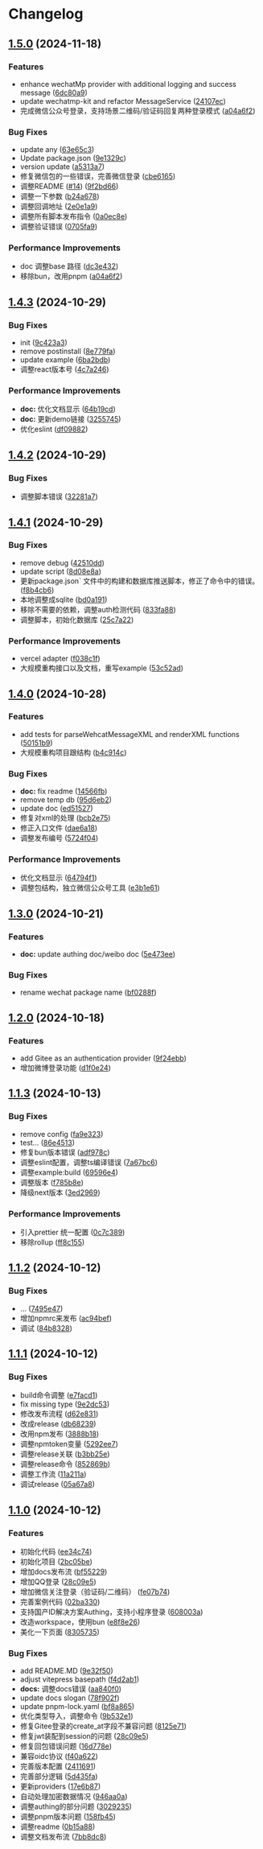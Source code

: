 # Changelog

## [1.5.0](https://github.com/liuhuapiaoyuan/next-auth-oauth/compare/v1.4.3...v1.5.0) (2024-11-18)


### Features

* enhance wechatMp provider with additional logging and success message ([6dc80a9](https://github.com/liuhuapiaoyuan/next-auth-oauth/commit/6dc80a9314104779801f037449f1ddf3f09defba))
* update wechatmp-kit and refactor MessageService ([24107ec](https://github.com/liuhuapiaoyuan/next-auth-oauth/commit/24107eca61077a2f17f702a0df963ef6d5bf937b))
* 完成微信公众号登录，支持场景二维码/验证码回复两种登录模式 ([a04a6f2](https://github.com/liuhuapiaoyuan/next-auth-oauth/commit/a04a6f25012a0f8c000a607ef397f9ba152d873d))


### Bug Fixes

* update any ([63e65c3](https://github.com/liuhuapiaoyuan/next-auth-oauth/commit/63e65c3cc11d8afe99aabb9b6e0d72a206342dac))
* Update package.json ([9e1329c](https://github.com/liuhuapiaoyuan/next-auth-oauth/commit/9e1329cb47f5485e0a78a387181b58b20590908f))
* version update ([a5313a7](https://github.com/liuhuapiaoyuan/next-auth-oauth/commit/a5313a7eea5eae726893d01515ee107bc1dc15a9))
* 修复微信包的一些错误，完善微信登录 ([cbe6165](https://github.com/liuhuapiaoyuan/next-auth-oauth/commit/cbe61654a11e981c449acbf8ba34ca447a8f2872))
* 调整README ([#14](https://github.com/liuhuapiaoyuan/next-auth-oauth/issues/14)) ([9f2bd66](https://github.com/liuhuapiaoyuan/next-auth-oauth/commit/9f2bd6632455fa49c4f50c6c6378d52550193fd8))
* 调整一下参数 ([b24a678](https://github.com/liuhuapiaoyuan/next-auth-oauth/commit/b24a678a7bba4988bb20f9ceb427a5b0be7331ab))
* 调整回调地址 ([2e0e1a9](https://github.com/liuhuapiaoyuan/next-auth-oauth/commit/2e0e1a9cbddb8492c572477bdbe0b2d035a5d212))
* 调整所有脚本发布指令 ([0a0ec8e](https://github.com/liuhuapiaoyuan/next-auth-oauth/commit/0a0ec8eeeec18db981dcd649623ba685a4173c70))
* 调整验证错误 ([0705fa9](https://github.com/liuhuapiaoyuan/next-auth-oauth/commit/0705fa90be895bdbae2f80ea722c8a5005ef5524))


### Performance Improvements

* doc 调整base 路径 ([dc3e432](https://github.com/liuhuapiaoyuan/next-auth-oauth/commit/dc3e4328ed41f2e143413903ee35a45e840b6f7e))
* 移除bun，改用pnpm ([a04a6f2](https://github.com/liuhuapiaoyuan/next-auth-oauth/commit/a04a6f25012a0f8c000a607ef397f9ba152d873d))

## [1.4.3](https://github.com/liuhuapiaoyuan/next-auth-oauth/compare/v1.4.2...v1.4.3) (2024-10-29)


### Bug Fixes

* init ([9c423a3](https://github.com/liuhuapiaoyuan/next-auth-oauth/commit/9c423a3e239724174018f562c99e3e753eb03933))
* remove postinstall ([8e779fa](https://github.com/liuhuapiaoyuan/next-auth-oauth/commit/8e779fac16b93daa78ee41e2cde88db00fc86420))
* update example ([6ba2bdb](https://github.com/liuhuapiaoyuan/next-auth-oauth/commit/6ba2bdb788783b0c8334c81f2ca3066c74c8057f))
* 调整react版本号 ([4c7a246](https://github.com/liuhuapiaoyuan/next-auth-oauth/commit/4c7a2463b56cc5a1c9ba2fe6a0f8161c8a7056c1))


### Performance Improvements

* **doc:** 优化文档显示 ([64b19cd](https://github.com/liuhuapiaoyuan/next-auth-oauth/commit/64b19cd3d774c6a7d70e3ae38a47b9a358d2a063))
* **doc:** 更新demo链接 ([3255745](https://github.com/liuhuapiaoyuan/next-auth-oauth/commit/32557450544588768e7637585cce3232023215e1))
* 优化eslint ([df09882](https://github.com/liuhuapiaoyuan/next-auth-oauth/commit/df098823b88e1a444e4ea0e4061fc7bb48eb04b1))

## [1.4.2](https://github.com/liuhuapiaoyuan/next-auth-oauth/compare/v1.4.1...v1.4.2) (2024-10-29)


### Bug Fixes

* 调整脚本错误 ([32281a7](https://github.com/liuhuapiaoyuan/next-auth-oauth/commit/32281a7414d527e30f7e13b8b5af3c50c50e4c4e))

## [1.4.1](https://github.com/liuhuapiaoyuan/next-auth-oauth/compare/v1.4.0...v1.4.1) (2024-10-29)


### Bug Fixes

* remove debug ([42510dd](https://github.com/liuhuapiaoyuan/next-auth-oauth/commit/42510ddea98d50efed1ba06bcc54ad79cee662a4))
* update script ([8d08e8a](https://github.com/liuhuapiaoyuan/next-auth-oauth/commit/8d08e8ab4f69edf3add0a3a04662cd40f57b93a9))
* 更新package.json` 文件中的构建和数据库推送脚本，修正了命令中的错误。 ([f8b4cb6](https://github.com/liuhuapiaoyuan/next-auth-oauth/commit/f8b4cb600a2b8771858c9fe5e5dad0bd2239e984))
* 本地调整成sqlite ([bd0a191](https://github.com/liuhuapiaoyuan/next-auth-oauth/commit/bd0a1913e9c83a55c84ff56e1d0704abb9e629f5))
* 移除不需要的依赖，调整auth检测代码 ([833fa88](https://github.com/liuhuapiaoyuan/next-auth-oauth/commit/833fa88b6d502040cad145ab00c7e76c8a6992e8))
* 调整脚本，初始化数据库 ([25c7a22](https://github.com/liuhuapiaoyuan/next-auth-oauth/commit/25c7a226ddc400659aee54c089fd8053171b380a))


### Performance Improvements

* vercel adapter ([f038c1f](https://github.com/liuhuapiaoyuan/next-auth-oauth/commit/f038c1fabecef2ac0d1761c12e86988f09ff230e))
* 大规模重构接口以及文档，重写example ([53c52ad](https://github.com/liuhuapiaoyuan/next-auth-oauth/commit/53c52add881a6ec45d8159fad57a66fd32d76ca3))

## [1.4.0](https://github.com/liuhuapiaoyuan/next-auth-oauth/compare/v1.3.0...v1.4.0) (2024-10-28)


### Features

* add tests for parseWehcatMessageXML and renderXML functions ([50151b9](https://github.com/liuhuapiaoyuan/next-auth-oauth/commit/50151b9a22fb0a6fe847af1c2cd9e84b32e586e5))
* 大规模重构项目跟结构 ([b4c914c](https://github.com/liuhuapiaoyuan/next-auth-oauth/commit/b4c914c06f973b74b5f69f7fee845bc8e08573d2))


### Bug Fixes

* **doc:** fix readme ([14566fb](https://github.com/liuhuapiaoyuan/next-auth-oauth/commit/14566fbe43a43025f0be93aa2d91788c6fdf29ed))
* remove temp db ([95d6eb2](https://github.com/liuhuapiaoyuan/next-auth-oauth/commit/95d6eb2efa20db8626262e7b1dc5119400874b14))
* update doc ([ed51527](https://github.com/liuhuapiaoyuan/next-auth-oauth/commit/ed5152755a89c7b33e8e4e69db3c190a34f429e2))
* 修复对xml的处理 ([bcb2e75](https://github.com/liuhuapiaoyuan/next-auth-oauth/commit/bcb2e75610f710d875e2181a232b088ac584b64e))
* 修正入口文件 ([dae6a18](https://github.com/liuhuapiaoyuan/next-auth-oauth/commit/dae6a187c09a4f696f159dc6411e6cce267fb84d))
* 调整发布编号 ([5724f04](https://github.com/liuhuapiaoyuan/next-auth-oauth/commit/5724f0494db08346380de90fa1f7baa266f61614))


### Performance Improvements

* 优化文档显示 ([64794f1](https://github.com/liuhuapiaoyuan/next-auth-oauth/commit/64794f14c09457996c65330c52499b2128aa521f))
* 调整包结构，独立微信公众号工具 ([e3b1e61](https://github.com/liuhuapiaoyuan/next-auth-oauth/commit/e3b1e611e24f4bfad6fbcfa22465cf9c56c635f3))

## [1.3.0](https://github.com/liuhuapiaoyuan/next-auth-oauth/compare/v1.2.0...v1.3.0) (2024-10-21)


### Features

* **doc:** update authing doc/weibo doc ([5e473ee](https://github.com/liuhuapiaoyuan/next-auth-oauth/commit/5e473ee88a35fe8cbad4dd155bb6301a10460885))


### Bug Fixes

* rename wechat package name ([bf0288f](https://github.com/liuhuapiaoyuan/next-auth-oauth/commit/bf0288fe99a3a97f4834466eebde2410d6ad79bb))

## [1.2.0](https://github.com/liuhuapiaoyuan/next-auth-oauth/compare/v1.1.3...v1.2.0) (2024-10-18)


### Features

* add Gitee as an authentication provider ([9f24ebb](https://github.com/liuhuapiaoyuan/next-auth-oauth/commit/9f24ebbe3fca6ed735cd8a1f431e612d623057f4))
* 增加微博登录功能 ([d1f0e24](https://github.com/liuhuapiaoyuan/next-auth-oauth/commit/d1f0e247aa918c5fdfaaadaf67c7978163a2ca00))

## [1.1.3](https://github.com/liuhuapiaoyuan/next-auth-oauth/compare/v1.1.2...v1.1.3) (2024-10-13)


### Bug Fixes

* remove config ([fa9e323](https://github.com/liuhuapiaoyuan/next-auth-oauth/commit/fa9e3239de53aba675053bd1e0dcd7c53fa76fc6))
* test... ([86e4513](https://github.com/liuhuapiaoyuan/next-auth-oauth/commit/86e45137d1e4ad8cd0c3e5b3df00a37e862b8a3e))
* 修复bun版本错误 ([adf978c](https://github.com/liuhuapiaoyuan/next-auth-oauth/commit/adf978c8ef562ff7704060c1637b23313363d415))
* 调整eslint配置，调整ts编译错误 ([7a67bc6](https://github.com/liuhuapiaoyuan/next-auth-oauth/commit/7a67bc60c382a690b144878b584c001934f133ec))
* 调整example:build ([69596e4](https://github.com/liuhuapiaoyuan/next-auth-oauth/commit/69596e4167d295ea689d02b39cc6104da8b5138e))
* 调整版本 ([f785b8e](https://github.com/liuhuapiaoyuan/next-auth-oauth/commit/f785b8e2e51ec9ccf15ff3e63318e8965347bfb6))
* 降级next版本 ([3ed2969](https://github.com/liuhuapiaoyuan/next-auth-oauth/commit/3ed29698aff0e64f39212b80cdbf5d676baa63ae))


### Performance Improvements

* 引入prettier 统一配置 ([0c7c389](https://github.com/liuhuapiaoyuan/next-auth-oauth/commit/0c7c389151fb4211f4d700bfffa17cdf0ef9f766))
* 移除rollup ([ff8c155](https://github.com/liuhuapiaoyuan/next-auth-oauth/commit/ff8c1550b1943381556a53a551866394a610804b))

## [1.1.2](https://github.com/liuhuapiaoyuan/next-auth-oauth/compare/v1.1.1...v1.1.2) (2024-10-12)

### Bug Fixes

- ... ([7495e47](https://github.com/liuhuapiaoyuan/next-auth-oauth/commit/7495e4743526e8ceec17fd4a7a678fe78df8b958))
- 增加npmrc来发布 ([ac94bef](https://github.com/liuhuapiaoyuan/next-auth-oauth/commit/ac94beffb3588537b70866bfced9eaab3bf991f4))
- 调试 ([84b8328](https://github.com/liuhuapiaoyuan/next-auth-oauth/commit/84b8328599787ed807185202c6904d44b339cb88))

## [1.1.1](https://github.com/liuhuapiaoyuan/next-auth-oauth/compare/v1.1.0...v1.1.1) (2024-10-12)

### Bug Fixes

- build命令调整 ([e7facd1](https://github.com/liuhuapiaoyuan/next-auth-oauth/commit/e7facd1a5d5f389e3cd17bde0307c859ba5dcd05))
- fix missing type ([9e2dc53](https://github.com/liuhuapiaoyuan/next-auth-oauth/commit/9e2dc532b2c28d0e942c3f0c4a0d5b8805a9f2e3))
- 修改发布流程 ([d62e831](https://github.com/liuhuapiaoyuan/next-auth-oauth/commit/d62e83171ac753573e095160cc7488947ea45f99))
- 改成release ([db68239](https://github.com/liuhuapiaoyuan/next-auth-oauth/commit/db6823978638ea07d011b03aabcc1b2544da3e17))
- 改用npm发布 ([3888b18](https://github.com/liuhuapiaoyuan/next-auth-oauth/commit/3888b1807f2ad5bcb4cd851b39f334176b285d4d))
- 调整npmtoken变量 ([5292ee7](https://github.com/liuhuapiaoyuan/next-auth-oauth/commit/5292ee7a858f2e7cd405c02b37ed9b1e212e66e2))
- 调整release关联 ([b3bb25e](https://github.com/liuhuapiaoyuan/next-auth-oauth/commit/b3bb25ef0470482dd5b0f5aa34eb372229506694))
- 调整release命令 ([852869b](https://github.com/liuhuapiaoyuan/next-auth-oauth/commit/852869bf7cf44d51c041ff93ea44549a95d8e702))
- 调整工作流 ([11a211a](https://github.com/liuhuapiaoyuan/next-auth-oauth/commit/11a211a5f965c9c1787cae0d50b564af932e7419))
- 调试release ([05a67a8](https://github.com/liuhuapiaoyuan/next-auth-oauth/commit/05a67a83d086c41d31c0e60f9216cd2a093c474c))

## [1.1.0](https://github.com/liuhuapiaoyuan/next-auth-oauth/compare/v1.0.5...v1.1.0) (2024-10-12)

### Features

- 初始化代码 ([ee34c74](https://github.com/liuhuapiaoyuan/next-auth-oauth/commit/ee34c746809e9efdde8fafb9eef15585c8b5e346))
- 初始化项目 ([2bc05be](https://github.com/liuhuapiaoyuan/next-auth-oauth/commit/2bc05be883272c50f69c058755b1655e96819e23))
- 增加docs发布流 ([bf55229](https://github.com/liuhuapiaoyuan/next-auth-oauth/commit/bf5522954d37c04ccf36c8be8d4f37b5e5d427aa))
- 增加QQ登录 ([28c09e5](https://github.com/liuhuapiaoyuan/next-auth-oauth/commit/28c09e56e8ea1435e77c105a2b50ce6ebf44ca21))
- 增加微信关注登录（验证码/二维码） ([fe07b74](https://github.com/liuhuapiaoyuan/next-auth-oauth/commit/fe07b744fcd0dd330841afa4a60aa06553ca4cf1))
- 完善案例代码 ([02ba330](https://github.com/liuhuapiaoyuan/next-auth-oauth/commit/02ba330699734ed72f665a73b64a21b9359333db))
- 支持国产ID解决方案Authing，支持小程序登录 ([608003a](https://github.com/liuhuapiaoyuan/next-auth-oauth/commit/608003ae4e47fc876764b60ad3e52b365b736511))
- 改造workspace，使用bun ([e8f8e26](https://github.com/liuhuapiaoyuan/next-auth-oauth/commit/e8f8e26010e26c825db936b7f9bb3127a62f25c5))
- 美化一下页面 ([8305735](https://github.com/liuhuapiaoyuan/next-auth-oauth/commit/83057357ea2feab6a0be9ebcb4ff6ec261dbf3e4))

### Bug Fixes

- add README.MD ([9e32f50](https://github.com/liuhuapiaoyuan/next-auth-oauth/commit/9e32f504f5c4b641fd03cc8effaa842769931924))
- adjust vitepress basepath ([f4d2ab1](https://github.com/liuhuapiaoyuan/next-auth-oauth/commit/f4d2ab1218f40c7b9dc79acf47e256e1c584f6b6))
- **docs:** 调整docs错误 ([aa840f0](https://github.com/liuhuapiaoyuan/next-auth-oauth/commit/aa840f096e970a34a6287c7192047853753bde8d))
- update docs slogan ([78f902f](https://github.com/liuhuapiaoyuan/next-auth-oauth/commit/78f902f4db00abe9fd950bdb1a8eadf5e6b4c2ce))
- update pnpm-lock.yaml ([bf8a865](https://github.com/liuhuapiaoyuan/next-auth-oauth/commit/bf8a86575ce5cbf44e19f1786e74947ada78b540))
- 优化类型导入，调整命令 ([9b532e1](https://github.com/liuhuapiaoyuan/next-auth-oauth/commit/9b532e13e3d8f06ab5a78cd7683f1dff43de2a30))
- 修复Gitee登录的create_at字段不兼容问题 ([8125e71](https://github.com/liuhuapiaoyuan/next-auth-oauth/commit/8125e719b3103df04781dcf9039cc5e5f96e2a5b))
- 修复jwt装配到session的问题 ([28c09e5](https://github.com/liuhuapiaoyuan/next-auth-oauth/commit/28c09e56e8ea1435e77c105a2b50ce6ebf44ca21))
- 修复回包错误问题 ([16d778e](https://github.com/liuhuapiaoyuan/next-auth-oauth/commit/16d778ed1d1eeda8864ad791d626b89dc6f77eda))
- 兼容oidc协议 ([f40a622](https://github.com/liuhuapiaoyuan/next-auth-oauth/commit/f40a622917a21998f9c94ad492fea0d2e47d97ff))
- 完善版本配置 ([2411691](https://github.com/liuhuapiaoyuan/next-auth-oauth/commit/24116913977f81a77f5cedde70d7b6d0ee2e2a3b))
- 完善部分逻辑 ([5d435fa](https://github.com/liuhuapiaoyuan/next-auth-oauth/commit/5d435fae992c13f7b7ab18e2ace2839203e7ceb2))
- 更新providers ([17e6b87](https://github.com/liuhuapiaoyuan/next-auth-oauth/commit/17e6b8731ed527063e9b1eb6b94e3e04798ea8f8))
- 自动处理加密数据情况 ([946aa0a](https://github.com/liuhuapiaoyuan/next-auth-oauth/commit/946aa0aabbd9efb223d130078ea9a403afe11fc6))
- 调整authing的部分问题 ([3029235](https://github.com/liuhuapiaoyuan/next-auth-oauth/commit/3029235a576c0d94b0dd582e2c9d83bdadc5b627))
- 调整pnpm版本问题 ([158fb45](https://github.com/liuhuapiaoyuan/next-auth-oauth/commit/158fb4590349b2ccb8c4fb0536c0c8a044d8924c))
- 调整readme ([0b15a88](https://github.com/liuhuapiaoyuan/next-auth-oauth/commit/0b15a88bfbca566800400d53474e30aec6a0a272))
- 调整文档发布流 ([7bb8dc8](https://github.com/liuhuapiaoyuan/next-auth-oauth/commit/7bb8dc81507646e4366064b31f9aa2f730219f63))
